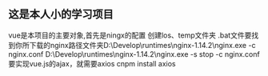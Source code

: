 ## 这是本人小的学习项目

vue是本项目的主要对象,首先是ningx的配置 创建los、temp文件夹
.bat文件要找到你所下载的nginx路径文件夹D:\Develop\runtimes\nginx-1.14.2\nginx.exe -c nginx.conf
D:\Develop\runtimes\nginx-1.14.2\nginx.exe -s stop -c nginx.conf
要实现vue.js的ajax，就需要axios cnpm install axios
